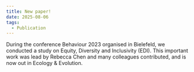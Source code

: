 ```yaml
---
title: New paper!
date: 2025-08-06
tags:
  - Publication
---
```


During the conference Behaviour 2023 organised in Bielefeld, we conducted a study on Equity, Diversity and Inclusivity (EDI). This important work was lead by Rebecca Chen and many colleagues contributed, and is now out in Ecology & Evolution.

<!--more-->
